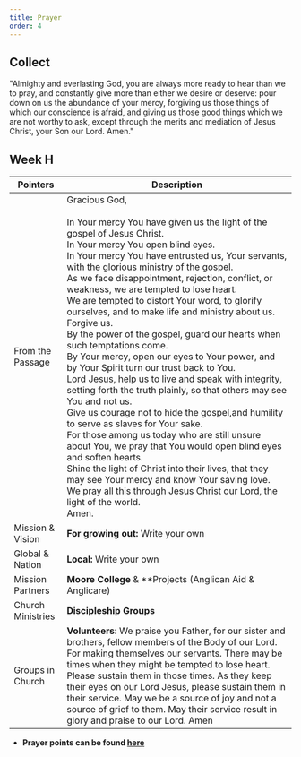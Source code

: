 ```yaml
---
title: Prayer
order: 4
---
```


## Collect
"Almighty and everlasting God, you are always more ready to hear than we to pray, and constantly give more than either we desire or deserve: pour down on us the abundance of your mercy, forgiving us those things of which our conscience is afraid, and giving us those good things which we are not worthy to ask, except through the merits and mediation of Jesus Christ, your Son our Lord. Amen."

## Week H

| Pointers | Description |
| --- | --- |
| From the Passage | Gracious God,<br><br>In Your mercy You have given us the light of the gospel of Jesus Christ.<br>In Your mercy You open blind eyes.<br>In Your mercy You have entrusted us, Your servants, with the glorious ministry of the gospel.<br>As we face disappointment, rejection, conflict, or weakness, we are tempted to lose heart.<br>We are tempted to distort Your word, to glorify ourselves, and to make life and ministry about us.<br>Forgive us.<br>By the power of the gospel, guard our hearts when such temptations come.<br>By Your mercy, open our eyes to Your power, and by Your Spirit turn our trust back to You.<br>Lord Jesus, help us to live and speak with integrity, setting forth the truth plainly, so that others may see You and not us.<br>Give us courage not to hide the gospel,and humility to serve as slaves for Your sake.<br>For those among us today who are still unsure about You, we pray that You would open blind eyes and soften hearts.<br>Shine the light of Christ into their lives, that they may see Your mercy and know Your saving love.<br>We pray all this through Jesus Christ our Lord, the light of the world.<br>Amen.|
| Mission & Vision | **For growing out:** Write your own| 
| Global & Nation | **Local:** Write your own|
| Mission Partners | **Moore College** & **Projects (Anglican Aid & Anglicare)|
| Church Ministries | **Discipleship Groups** |
| Groups in Church | **Volunteers:** We praise you Father, for our sister and brothers, fellow members of the Body of our Lord. For making themselves our servants. There may be times when they might be tempted to lose heart. Please sustain them in those times. As they keep their eyes on our Lord Jesus, please sustain them in their service. May we be a source of joy and not a source of grief to them. May their service result in glory and praise to our Lord. Amen|

- **Prayer points can be found [here](https://stgeorgeshurstville.org.au/prayer)**
